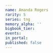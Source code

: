 ```yaml
---
name: Amanda Rogers
rarity: 5
series: tng
memory_alpha: ''
bigbook_tier:
events:
in_portal:
published: false
---
```

